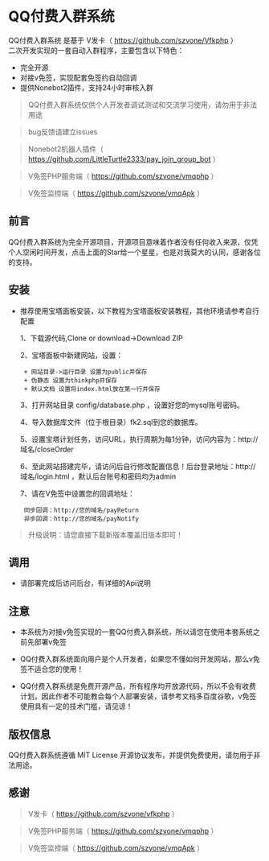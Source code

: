 
QQ付费入群系统
===============
QQ付费入群系统 是基于 V发卡（ https://github.com/szvone/Vfkphp ）   
二次开发实现的一套自动入群程序，主要包含以下特色：

 + 完全开源
 + 对接v免签，实现配套免签约自动回调
 + 提供Nonebot2插件，支持24小时审核入群
 

> QQ付费入群系统仅供个人开发者调试测试和交流学习使用，请勿用于非法用途

> bug反馈请建立issues

> Nonebot2机器人插件（ https://github.com/LittleTurtle2333/pay_join_group_bot ）

> V免签PHP服务端（ https://github.com/szvone/vmqphp ）

> V免签监控端（ https://github.com/szvone/vmqApk ）
## 前言

QQ付费入群系统为完全开源项目，开源项目意味着作者没有任何收入来源，仅凭个人空闲时间开发，点击上面的Star给一个星星，也是对我莫大的认同，感谢各位的支持。

## 安装
 + 推荐使用宝塔面板安装，以下教程为宝塔面板安装教程，其他环境请参考自行配置

    1、下载源代码,Clone or download->Download ZIP
    
    2、宝塔面板中新建网站，设置：
        
        + 网站目录->运行目录 设置为public并保存
        + 伪静态 设置为thinkphp并保存
        + 默认文档 设置将index.html放在第一行并保存
    
    3、打开网站目录 config/database.php ，设置好您的mysql账号密码。
    
    4、导入数据库文件（位于根目录）fk2.sql到您的数据库。
    
    5、设置宝塔计划任务，访问URL，执行周期为每1分钟，访问内容为：http://域名/closeOrder
    
    6、至此网站搭建完毕，请访问后自行修改配置信息！后台登录地址：http://域名/login.html ，默认后台账号和密码均为admin

    7、请在V免签中设置您的回调地址：
    
        同步回调：http://您的域名/payReturn
        异步回调：http://您的域名/payNotify

 > 升级说明：请您直接下载新版本覆盖旧版本即可！

## 调用

 + 请部署完成后访问后台，有详细的Api说明
 
## 注意

  + 本系统为对接v免签实现的一套QQ付费入群系统，所以请您在使用本套系统之前先部署v免签
  
  + QQ付费入群系统面向用户是个人开发者，如果您不懂如何开发网站，那么v免签不适合您的使用！
  
  + QQ付费入群系统是免费开源产品，所有程序均开放源代码，所以不会有收费计划，因此作者不可能教会每个人部署安装，请参考文档多百度谷歌，v免签使用具有一定的技术门槛，请见谅！

## 版权信息

QQ付费入群系统遵循 MIT License 开源协议发布，并提供免费使用，请勿用于非法用途。

## 感谢
> V发卡（ https://github.com/szvone/vfkphp ）

> V免签PHP服务端（ https://github.com/szvone/vmqphp ）

> V免签监控端（ https://github.com/szvone/vmqApk ）

